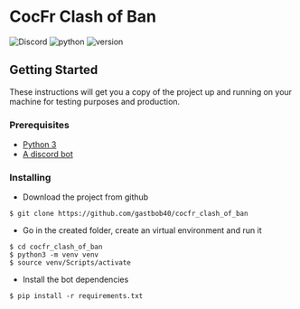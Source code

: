 # CocFr Clash of Ban

![Discord](https://img.shields.io/badge/Discord-project-brightgreen)
![python](https://img.shields.io/badge/Language-Python-blueviolet)
![version](https://img.shields.io/badge/Version-2.1.1-orange)

## Getting Started

These instructions will get you a copy of the project up and running on your machine for testing purposes and production.

### Prerequisites

- [Python 3](https://www.python.org/)
- [A discord bot](https://discordapp.com/developers/applications/)


### Installing

- Download the project from github

```
$ git clone https://github.com/gastbob40/cocfr_clash_of_ban
```

- Go in the created folder, create an virtual environment and run it

```
$ cd cocfr_clash_of_ban
$ python3 -m venv venv
$ source venv/Scripts/activate
```

- Install the bot dependencies

```
$ pip install -r requirements.txt
```
